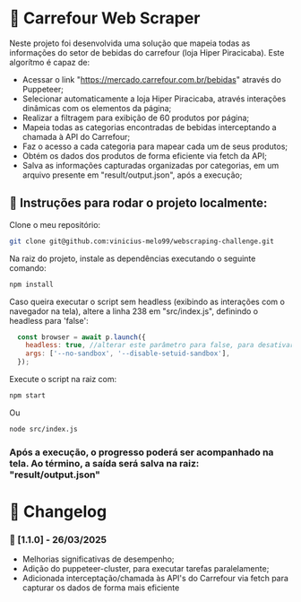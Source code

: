 # 🛒 Carrefour Web Scraper

Neste projeto foi desenvolvida uma solução que mapeia todas as informações do setor de bebidas do carrefour (loja Hiper Piracicaba). Este algorítmo é capaz de:

- Acessar o link "https://mercado.carrefour.com.br/bebidas" através do Puppeteer;
- Selecionar automaticamente a loja Hiper Piracicaba, através interações dinâmicas com os elementos da página;
- Realizar a filtragem para exibição de 60 produtos por página;
- Mapeia todas as categorias encontradas de bebidas interceptando a chamada à API do Carrefour;
- Faz o acesso a cada categoria para mapear cada um de seus produtos;
- Obtém os dados dos produtos de forma eficiente via fetch da API;
- Salva as informações capturadas organizadas por categorias, em um arquivo presente em "result/output.json", após a execução;

## 📝 Instruções para rodar o projeto localmente:

Clone o meu repositório:

```bash
git clone git@github.com:vinicius-melo99/webscraping-challenge.git
```
Na raiz do projeto, instale as dependências executando o seguinte comando:

```bash
npm install
```

Caso queira executar o script sem headless (exibindo as interações com o navegador na tela), altere a linha 238 em "src/index.js", definindo o headless para 'false':

```js
  const browser = await p.launch({
    headless: true, //alterar este parâmetro para false, para desativar o headless
    args: ['--no-sandbox', '--disable-setuid-sandbox'],
  });
```

Execute o script na raiz com:

```bash
npm start
```
Ou
```bash
node src/index.js
```

### Após a execução, o progresso poderá ser acompanhado na tela. Ao término, a saída será salva na raiz: "result/output.json"

# 🔄 Changelog

### 📌 [1.1.0] - 26/03/2025
- Melhorias significativas de desempenho;
- Adição do puppeteer-cluster, para executar tarefas paralelamente;
- Adicionada interceptação/chamada às API's do Carrefour via fetch para capturar os dados de forma mais eficiente
